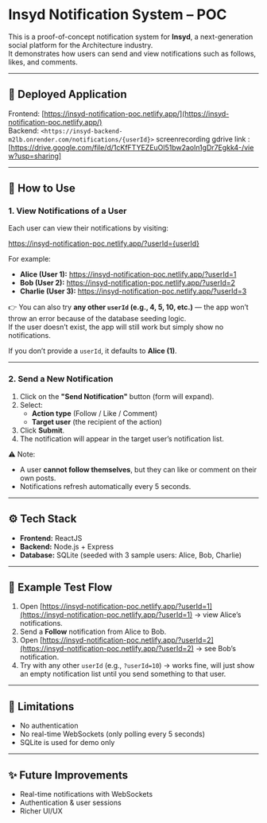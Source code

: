 # Insyd Notification System – POC

This is a proof-of-concept notification system for **Insyd**, a next-generation social platform for the Architecture industry.  
It demonstrates how users can send and view notifications such as follows, likes, and comments.

---

## 🚀 Deployed Application

Frontend: [https://insyd-notification-poc.netlify.app/](https://insyd-notification-poc.netlify.app/)  
Backend: `<https://insyd-backend-m2lb.onrender.com/notifications/{userId}>`
screenrecording gdrive link : [https://drive.google.com/file/d/1cKfFTYEZEuOl51bw2aoln1gDr7Egkk4-/view?usp=sharing]


---

## 📌 How to Use

### 1. View Notifications of a User
Each user can view their notifications by visiting:

https://insyd-notification-poc.netlify.app/?userId={userId}


For example:
- **Alice (User 1):** https://insyd-notification-poc.netlify.app/?userId=1  
- **Bob (User 2):** https://insyd-notification-poc.netlify.app/?userId=2  
- **Charlie (User 3):**  https://insyd-notification-poc.netlify.app/?userId=3  

👉 You can also try **any other `userId` (e.g., 4, 5, 10, etc.)** — the app won’t throw an error because of the database seeding logic.  
If the user doesn’t exist, the app will still work but simply show no notifications.

If you don’t provide a `userId`, it defaults to **Alice (1)**.

---

### 2. Send a New Notification
1. Click on the **"Send Notification"** button (form will expand).  
2. Select:
   - **Action type** (Follow / Like / Comment)  
   - **Target user** (the recipient of the action)  
3. Click **Submit**.  
4. The notification will appear in the target user’s notification list.  

⚠️ Note:  
- A user **cannot follow themselves**, but they can like or comment on their own posts.  
- Notifications refresh automatically every 5 seconds.

---

## ⚙️ Tech Stack
- **Frontend:** ReactJS  
- **Backend:** Node.js + Express  
- **Database:** SQLite (seeded with 3 sample users: Alice, Bob, Charlie)  

---

## 🧪 Example Test Flow
1. Open [https://insyd-notification-poc.netlify.app/?userId=1](https://insyd-notification-poc.netlify.app/?userId=1) → view Alice’s notifications.  
2. Send a **Follow** notification from Alice to Bob.  
3. Open [https://insyd-notification-poc.netlify.app/?userId=2](https://insyd-notification-poc.netlify.app/?userId=2) → see Bob’s notification.  
4. Try with any other `userId` (e.g., `?userId=10`) → works fine, will just show an empty notification list until you send something to that user.

---

## 📌 Limitations
- No authentication  
- No real-time WebSockets (only polling every 5 seconds)  
- SQLite is used for demo only  

---

## ✨ Future Improvements
- Real-time notifications with WebSockets  
- Authentication & user sessions  
- Richer UI/UX
